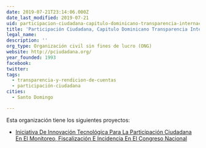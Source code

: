 ```yaml
---
date: 2019-07-21T23:14:06.000Z
date_last_modified: 2019-07-21
uid: participacion-ciudadana-capitulo-dominicano-transparencia-internacional
title: 'Participación Ciudadana, Capitulo Dominicano Transparencia Internacional'
legal_name: 
description: ''
org_type: Organización civil sin fines de lucro (ONG)
website: http://pciudadana.org/
year_founded: 1993
facebook: 
twitter: 
tags:
  - transparencia-y-rendicion-de-cuentas
  - participación-ciudadana
cities: 
  - Santo Domingo

---
```


Esta organización tiene los siguientes proyectos:

- [Iniciativa De Innovación Tecnológica Para La Participación Ciudadana En El Monitoreo, Fiscalización E Incidencia En El Congreso Nacional](/proyectos/iniciativa-de-innovacion-tecnologica-para-la-participacion-ciudadana-en-el-monitoreo-fiscalizacion-e-incidencia-en-el-congreso-nacional)
